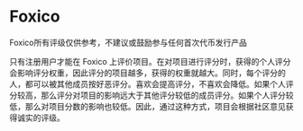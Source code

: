 # 

# Foxico

Foxico所有评级仅供参考，不建议或鼓励参与任何首次代币发行产品

只有注册用户才能在 Foxico 上评价项目。在对项目进行评分时，获得的个人评分会影响评分权重，因此评分的项目越多，获得的权重就越大。同时，每个评分的人，都可以被其他成员按好恶评分。喜欢会提高评分，不喜欢会降低。如果个人评分较高，那么评分对项目的影响远大于其他评分较低的成员评分。如果个人评分较低，那么对项目分数的影响也较低。因此，通过这种方式，项目会根据社区意见获得诚实的评级。

